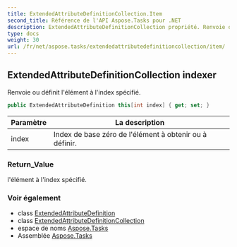```yaml
---
title: ExtendedAttributeDefinitionCollection.Item
second_title: Référence de l'API Aspose.Tasks pour .NET
description: ExtendedAttributeDefinitionCollection propriété. Renvoie ou définit lélément à lindex spécifié.
type: docs
weight: 30
url: /fr/net/aspose.tasks/extendedattributedefinitioncollection/item/
---
```

## ExtendedAttributeDefinitionCollection indexer

Renvoie ou définit l'élément à l'index spécifié.

```csharp
public ExtendedAttributeDefinition this[int index] { get; set; }
```

| Paramètre | La description |
| --- | --- |
| index | Index de base zéro de l'élément à obtenir ou à définir. |

### Return_Value

l'élément à l'index spécifié.

### Voir également

* class [ExtendedAttributeDefinition](../../extendedattributedefinition/)
* class [ExtendedAttributeDefinitionCollection](../)
* espace de noms [Aspose.Tasks](../../extendedattributedefinitioncollection/)
* Assemblée [Aspose.Tasks](../../../)


